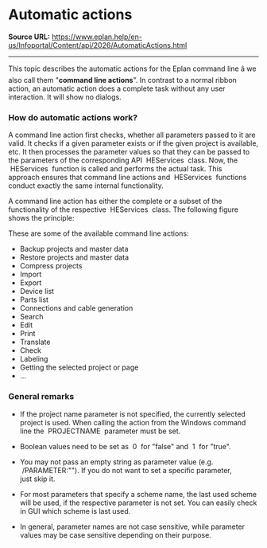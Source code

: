 # Automatic actions

**Source URL:** https://www.eplan.help/en-us/Infoportal/Content/api/2026/AutomaticActions.html

---

This topic describes the automatic actions for the Eplan command line â we also call them "**command line actions**". In contrast to a normal ribbon action, an automatic action does a complete task without any user interaction. It will show no dialogs.

### How do automatic actions work?

A command line action first checks, whether all parameters passed to it are valid. It checks if a given parameter exists or if the given project is available, etc. It then processes the parameter values so that they can be passed to the parameters of the corresponding API  HEServices  class. Now, the  HEServices  function is called and performs the actual task. This approach ensures that command line actions and  HEServices  functions conduct exactly the same internal functionality.

A command line action has either the complete or a subset of the functionality of the respective  HEServices  class. The following figure shows the principle:



These are some of the available command line actions:

- Backup projects and master data
- Restore projects and master data
- Compress projects
- Import
- Export
- Device list
- Parts list
- Connections and cable generation
- Search
- Edit
- Print
- Translate
- Check
- Labeling
- Getting the selected project or page
- ...

### General remarks

- If the project name parameter is not specified, the currently selected project is used. When calling the action from the Windows command line the  PROJECTNAME  parameter must be set.

- Boolean values need to be set as  0  for "false" and  1  for "true".

- You may not pass an empty string as parameter value (e.g.  /PARAMETER:""). If you do not want to set a specific parameter, just skip it.

- For most parameters that specify a scheme name, the last used scheme will be used, if the respective parameter is not set. You can easily check in GUI which scheme is last used.

- In general, parameter names are not case sensitive, while parameter values may be case sensitive depending on their purpose.